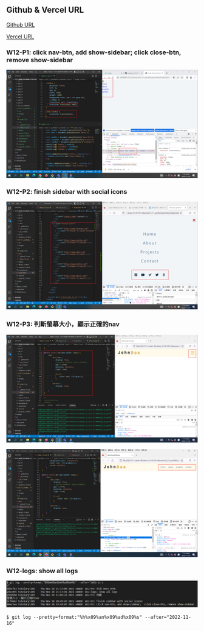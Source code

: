 ## Github & Vercel URL

[Github URL](https://github.com/tutelary1105/1111-sweb-1N-demo-211411011)

[Vercel URL](https://1111-sweb-1-n-demo-211411011-71y5.vercel.app/)

### W12-P1: click nav-btn, add show-sidebar;  click close-btn, remove show-sidebar

![](w12_p1.png)

### W12-P2: finish sidebar with social icons

![](w12_p2.png)

### W12-P3: 判斷螢幕大小，顯示正確的nav

![](w12_p3-1.png)

![](w12_p3-2.png)


### W12-logs: show all logs

![](w12_logs.png)

```
$ git log --pretty=format:"%h%x09%an%x09%ad%x09%s" --after="2022-11-16"

```
